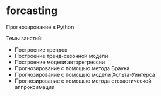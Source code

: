 # forcasting
Прогнозирование в Python

Темы занятий:
* Построение трендов
* Построение тренд-сезонной модели
* Построение модели авторегрессии
* Прогнозирование с помощью метода Брауна
* Прогнозирование с помощью модели Хольта-Уинтерса
* Прогнозирование с помощью метода стохастической аппроксимации
